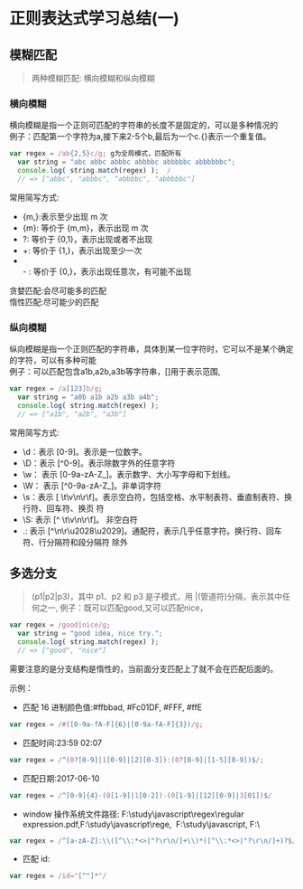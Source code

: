 # 正则表达式学习总结(一)

<a name="c579cfbb"></a>
## 模糊匹配

> 两种模糊匹配: 横向模糊和纵向模糊


<a name="098de984"></a>
### 横向模糊

横向模糊是指一个正则可匹配的字符串的长度不是固定的，可以是多种情况的<br />例子：匹配第一个字符为a,接下来2-5个b,最后为一个c.{}表示一个重复值。

```javascript
var regex = /ab{2,5}c/g; g为全局模式，匹配所有
  var string = "abc abbc abbbc abbbbc abbbbbc abbbbbbc";
  console.log( string.match(regex) );  /
  // => ["abbc", "abbbc", "abbbbc", "abbbbbc"]
```

常用简写方式:

- {m,}:表示至少出现 m 次
- {m}: 等价于 {m,m}，表示出现 m 次
- ?: 等价于 {0,1}，表示出现或者不出现
- +: 等价于 {1,}，表示出现至少一次
- <br />
  - : 等价于 {0,}，表示出现任意次，有可能不出现

贪婪匹配:会尽可能多的匹配<br />惰性匹配:尽可能少的匹配

<a name="56c65086"></a>
### 纵向模糊

纵向模糊是指一个正则匹配的字符串，具体到某一位字符时，它可以不是某个确定的字符，可以有多种可能<br />例子：可以匹配包含a1b,a2b,a3b等字符串，[]用于表示范围,

```javascript
var regex = /a[123]b/g;
  var string = "a0b a1b a2b a3b a4b";
  console.log( string.match(regex) );
  // => ["a1b", "a2b", "a3b"]
```

常用简写方式:

- \d：表示 [0-9]。表示是一位数字。
- \D：表示 [^0-9]。表示除数字外的任意字符
- \w： 表示 [0-9a-zA-Z_]。表示数字、大小写字母和下划线。
- \W： 表示 [^0-9a-zA-Z_]。非单词字符
- \s：表示 [ \t\v\n\r\f]。表示空白符，包括空格、水平制表符、垂直制表符、换行符、回车符、换页 符
- \S: 表示 [^ \t\v\n\r\f]。 非空白符
- .: 表示 [^\n\r\u2028\u2029]。通配符，表示几乎任意字符。换行符、回车符、行分隔符和段分隔符 除外

<a name="d6825cba"></a>
## 多选分支

> (p1|p2|p3)，其中 p1、p2 和 p3 是子模式，用 |(管道符)分隔，表示其中任何之一,
> 例子：既可以匹配good,又可以匹配nice，


```javascript
var regex = /good|nice/g;
  var string = "good idea, nice try.";
  console.log( string.match(regex) );
  // => ["good", "nice"]
```

需要注意的是分支结构是惰性的，当前面分支匹配上了就不会在匹配后面的。

示例：

- 匹配 16 进制颜色值:#ffbbad, #Fc01DF, #FFF, #ffE

```javascript
var regex = /#([0-9a-fA-F]{6}|[0-9a-fA-F]{3})/g;
```

- 匹配时间:23:59 02:07

```javascript
var regex = /^(0?[0-9]|1[0-9]|[2][0-3]):(0?[0-9]|[1-5][0-9])$/;
```

- 匹配日期:2017-06-10

```javascript
var regex = /^[0-9]{4}-(0[1-9]|1[0-2])-(0[1-9]|[12][0-9]|3[01])$/
```

- window 操作系统文件路径: F:\study\javascript\regex\regular expression.pdf,F:\study\javascript\rege,  F:\study\javascript, F:\

```javascript
var regex = /^[a-zA-Z]:\\([^\\:*<>|"?\r\n/]+\\)*([^\\:*<>|"?\r\n/]+)?$/;
```

- 匹配 id:  

```javascript
var regex = /id="[^"]*"/
```
